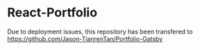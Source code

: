 # React-Portfolio

Due to deployment issues, this repository has been transfered to https://github.com/Jason-TianrenTan/Portfolio-Gatsby
